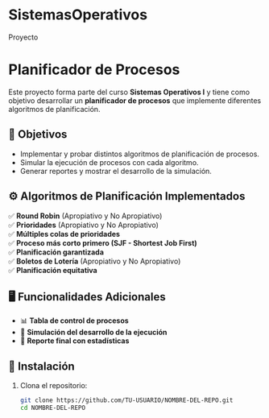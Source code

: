 # SistemasOperativos
Proyecto

# Planificador de Procesos  

Este proyecto forma parte del curso **Sistemas Operativos I** y tiene como objetivo desarrollar un **planificador de procesos** que implemente diferentes algoritmos de planificación.  

## 📌 Objetivos  
- Implementar y probar distintos algoritmos de planificación de procesos.  
- Simular la ejecución de procesos con cada algoritmo.  
- Generar reportes y mostrar el desarrollo de la simulación.  

## ⚙️ Algoritmos de Planificación Implementados  
✅ **Round Robin** (Apropiativo y No Apropiativo)  
✅ **Prioridades** (Apropiativo y No Apropiativo)  
✅ **Múltiples colas de prioridades**  
✅ **Proceso más corto primero (SJF - Shortest Job First)**  
✅ **Planificación garantizada**  
✅ **Boletos de Lotería** (Apropiativo y No Apropiativo)  
✅ **Planificación equitativa**  

## 🖥️ Funcionalidades Adicionales  
- 📊 **Tabla de control de procesos**  
- 📢 **Simulación del desarrollo de la ejecución**  
- 📄 **Reporte final con estadísticas**  

## 🔧 Instalación  
1. Clona el repositorio:  
   ```bash
   git clone https://github.com/TU-USUARIO/NOMBRE-DEL-REPO.git
   cd NOMBRE-DEL-REPO

